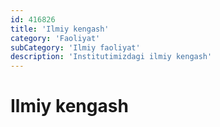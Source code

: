 ```yaml
---
id: 416826
title: 'Ilmiy kengash'
category: 'Faoliyat'
subCategory: 'Ilmiy faoliyat'
description: 'Institutimizdagi ilmiy kengash'
---
```


# Ilmiy kengash
